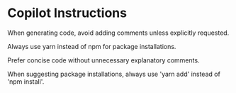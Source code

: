 # Copilot Instructions

When generating code, avoid adding comments unless explicitly requested.

Always use yarn instead of npm for package installations.

Prefer concise code without unnecessary explanatory comments.

When suggesting package installations, always use 'yarn add' instead of 'npm install'.